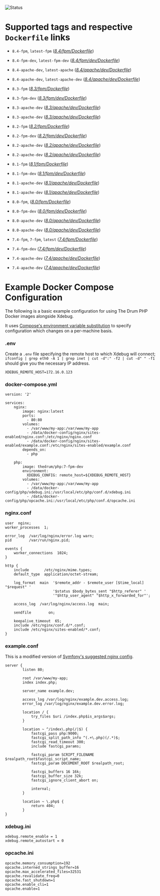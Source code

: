 ![Status](https://github.com/idlemoments/docker-php/actions/workflows/ci.yml/badge.svg)

# Supported tags and respective `Dockerfile` links


 - `8.4-fpm`, `latest-fpm` (*[8.4/fpm/Dockerfile](https://github.com/idlemoments/docker-php/blob/master/8.4/fpm/Dockerfile)*)
 - `8.4-fpm-dev`, `latest-fpm-dev` (*[8.4/fpm/dev/Dockerfile](https://github.com/idlemoments/docker-php/blob/master/8.4/fpm/dev/Dockerfile)*)
 - `8.4-apache-dev`, `latest-apache` (*[8.4/apache/dev/Dockerfile](https://github.com/idlemoments/docker-php/blob/master/8.4/apache/Dockerfile)*)
 - `8.4-apache-dev`, `latest-apache-dev` (*[8.4/apache/dev/Dockerfile](https://github.com/idlemoments/docker-php/blob/master/8.4/apache/dev/Dockerfile)*)

 - `8.3-fpm` (*[8.3/fpm/Dockerfile](https://github.com/idlemoments/docker-php/blob/master/8.3/fpm/Dockerfile)*)
 - `8.3-fpm-dev` (*[8.3/fpm/dev/Dockerfile](https://github.com/idlemoments/docker-php/blob/master/8.3/fpm/dev/Dockerfile)*)
 - `8.3-apache-dev` (*[8.3/apache/dev/Dockerfile](https://github.com/idlemoments/docker-php/blob/master/8.3/apache/Dockerfile)*)
 - `8.3-apache-dev` (*[8.3/apache/dev/Dockerfile](https://github.com/idlemoments/docker-php/blob/master/8.3/apache/dev/Dockerfile)*)

 - `8.2-fpm` (*[8.2/fpm/Dockerfile](https://github.com/idlemoments/docker-php/blob/master/8.2/fpm/Dockerfile)*)
 - `8.2-fpm-dev` (*[8.2/fpm/dev/Dockerfile](https://github.com/idlemoments/docker-php/blob/master/8.2/fpm/dev/Dockerfile)*)
 - `8.2-apache-dev` (*[8.2/apache/dev/Dockerfile](https://github.com/idlemoments/docker-php/blob/master/8.2/apache/Dockerfile)*)
 - `8.2-apache-dev` (*[8.2/apache/dev/Dockerfile](https://github.com/idlemoments/docker-php/blob/master/8.2/apache/dev/Dockerfile)*)

 - `8.1-fpm` (*[8.1/fpm/Dockerfile](https://github.com/idlemoments/docker-php/blob/master/8.1/fpm/Dockerfile)*)
 - `8.1-fpm-dev` (*[8.1/fpm/dev/Dockerfile](https://github.com/idlemoments/docker-php/blob/master/8.1/fpm/dev/Dockerfile)*)
 - `8.1-apache-dev` (*[8.1/apache/dev/Dockerfile](https://github.com/idlemoments/docker-php/blob/master/8.1/apache/Dockerfile)*)
 - `8.1-apache-dev` (*[8.1/apache/dev/Dockerfile](https://github.com/idlemoments/docker-php/blob/master/8.1/apache/dev/Dockerfile)*)

 - `8.0-fpm`, (*[8.0/fpm/Dockerfile](https://github.com/idlemoments/docker-php/blob/master/8.0/fpm/Dockerfile)*)
 - `8.0-fpm-dev` (*[8.0/fpm/dev/Dockerfile](https://github.com/idlemoments/docker-php/blob/master/8.0/fpm/dev/Dockerfile)*)
 - `8.0-apache-dev` (*[8.0/apache/dev/Dockerfile](https://github.com/idlemoments/docker-php/blob/master/8.0/apache/Dockerfile)*)
 - `8.0-apache-dev` (*[8.0/apache/dev/Dockerfile](https://github.com/idlemoments/docker-php/blob/master/8.0/apache/dev/Dockerfile)*)

 - `7.4-fpm`, `7-fpm`, `latest` (*[7.4/fpm/Dockerfile](https://github.com/idlemoments/docker-php/blob/master/7.4/fpm/Dockerfile)*)
 
 - `7.4-fpm-dev` (*[7.4/fpm/dev/Dockerfile](https://github.com/idlemoments/docker-php/blob/master/7.4/fpm/dev/Dockerfile)*)
 - `7.4-apache-dev` (*[7.4/apache/dev/Dockerfile](https://github.com/idlemoments/docker-php/blob/master/7.4/apache/Dockerfile)*)
 - `7.4-apache-dev` (*[7.4/apache/dev/Dockerfile](https://github.com/idlemoments/docker-php/blob/master/7.4/apache/dev/Dockerfile)*)

# Example Docker Compose Configuration

The following is a basic example configuration for using The Drum PHP Docker images alongside Xdebug.

It uses [Compose's environment variable substitution](https://docs.docker.com/compose/environment-variables/)
to specify configuration which changes on a per-machine basis.

### .env

Create a `.env` file specifying the remote host to which Xdebug will connect;
`ifconfig | grep eth0 -A 1 | grep inet | cut -d":" -f2 | cut -d" " -f1`
should give you the necessary IP address.

```
XDEBUG_REMOTE_HOST=172.16.0.123
```

### docker-compose.yml

```
version: '2'

services:
    nginx:
        image: nginx:latest
        ports:
          - 80:80
        volumes:
          - /var/www/my-app:/var/www/my-app
          - /data/docker-config/nginx/sites-enabled/nginx.conf:/etc/nginx/nginx.conf
          - /data/docker-config/nginx/sites-enabled/example.conf:/etc/nginx/sites-enabled/example.conf
        depends_on:
          - php

    php:
        image: thedrum/php:7-fpm-dev
        environment:
          XDEBUG_CONFIG: remote_host=${XDEBUG_REMOTE_HOST}
        volumes:
          - /var/www/my-app:/var/www/my-app
          - /data/docker-config/php/xdebug.ini:/usr/local/etc/php/conf.d/xdebug.ini
          - /data/docker-config/php/opcache.ini:/usr/local/etc/php/conf.d/opcache.ini
```

### nginx.conf

```
user  nginx;
worker_processes  1;

error_log  /var/log/nginx/error.log warn;
pid        /var/run/nginx.pid;

events {
    worker_connections  1024;
}

http {
    include       /etc/nginx/mime.types;
    default_type  application/octet-stream;

    log_format  main  '$remote_addr - $remote_user [$time_local] "$request" '
                      '$status $body_bytes_sent "$http_referer" '
                      '"$http_user_agent" "$http_x_forwarded_for"';

    access_log  /var/log/nginx/access.log  main;

    sendfile        on;

    keepalive_timeout  65;
    include /etc/nginx/conf.d/*.conf;
    include /etc/nginx/sites-enabled/*.conf;
}
```

### example.conf

This is a modified version of [Symfony's suggested nginx config](http://symfony.com/doc/current/setup/web_server_configuration.html#nginx).

```
server {
        listen 80;

        root /var/www/my-app;
        index index.php;

        server_name example.dev;

        access_log /var/log/nginx/example.dev.access.log;
        error_log /var/log/nginx/example.dev.error.log;

        location / {
            try_files $uri /index.php$is_args$args;
        }

        location ~ ^/index\.php(/|$) {
            fastcgi_pass php:9000;
            fastcgi_split_path_info ^(.+\.php)(/.*)$;
            fastcgi_read_timeout 300;
            include fastcgi_params;

            fastcgi_param SCRIPT_FILENAME $realpath_root$fastcgi_script_name;
            fastcgi_param DOCUMENT_ROOT $realpath_root;

            fastcgi_buffers 16 16k;
            fastcgi_buffer_size 32k;
            fastcgi_ignore_client_abort on;

            internal;
        }

        location ~ \.php$ {
            return 404;
        }
}

```

### xdebug.ini

```
xdebug.remote_enable = 1
xdebug.remote_autostart = 0
```

### opcache.ini

```
opcache.memory_consumption=192
opcache.interned_strings_buffer=16
opcache.max_accelerated_files=32531
opcache.revalidate_freq=0
opcache.fast_shutdown=1
opcache.enable_cli=1
opcache.enable=1
```
 
